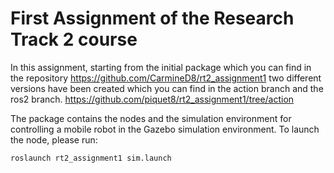 # First Assignment of the Research Track 2 course 

In this assignment, starting from the initial package which you can find in the repository https://github.com/CarmineD8/rt2_assignment1 two different versions have been created which you can find in the action branch and the ros2 branch.
https://github.com/piquet8/rt2_assignment1/tree/action

The package contains the nodes and the simulation environment for controlling a mobile robot in the Gazebo simulation environment.
To launch the node, please run:
```
roslaunch rt2_assignment1 sim.launch
```

